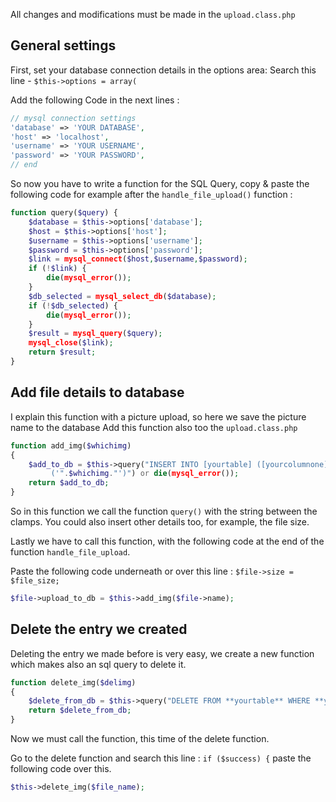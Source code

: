 All changes and modifications must be made ​​in the `upload.class.php`

## General settings

First, set your database connection details in the options area: Search this line - `$this->options = array(`

Add the following Code in the next lines :

```php
// mysql connection settings  
'database' => 'YOUR DATABASE',  
'host' => 'localhost',  
'username' => 'YOUR USERNAME',  
'password' => 'YOUR PASSWORD',  
// end
```

So now you have to write a function for the SQL Query, copy & paste the following code for example after the `handle_file_upload()` function :

```php
function query($query) {  
	$database = $this->options['database'];  
	$host = $this->options['host'];  
	$username = $this->options['username'];  
	$password = $this->options['password'];  
	$link = mysql_connect($host,$username,$password);  
	if (!$link) {  
		die(mysql_error());  
	}
	$db_selected = mysql_select_db($database);  
	if (!$db_selected) {  
		die(mysql_error());  
	}  
	$result = mysql_query($query);  
	mysql_close($link);  
	return $result;  
}  
```

## Add file details to database

I explain this function with a picture upload, so here we save the picture name to the database
Add this function also too the `upload.class.php` 

```php
function add_img($whichimg)  
{  
	$add_to_db = $this->query("INSERT INTO [yourtable] ([yourcolumnone]) VALUES
	     ('".$whichimg."')") or die(mysql_error());  
	return $add_to_db;  
}
```  

So in this function we call the function `query()` with the string between the clamps. You could also insert other details too, for example, the file size.

Lastly we have to call this function, with the following code at the end of the function `handle_file_upload`.

Paste the following code underneath or over this line : `$file->size = $file_size;`  

```php
$file->upload_to_db = $this->add_img($file->name);
```

## Delete the entry we created 

Deleting the entry we made before is very easy, we create a new function which makes also an sql query to delete it.  

```php
function delete_img($delimg)  
{  
	$delete_from_db = $this->query("DELETE FROM **yourtable** WHERE **yourcolumnone** = '$delimg'") or die(mysql_error());  
	return $delete_from_db;  
}
```

Now we must call the function, this time of the delete function.  

Go to the delete function and search this line : `if ($success) {` paste the following code over this.  

```php
$this->delete_img($file_name);
```